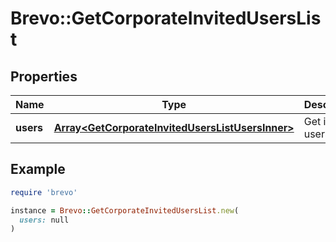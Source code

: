 # Brevo::GetCorporateInvitedUsersList

## Properties

| Name | Type | Description | Notes |
| ---- | ---- | ----------- | ----- |
| **users** | [**Array&lt;GetCorporateInvitedUsersListUsersInner&gt;**](GetCorporateInvitedUsersListUsersInner.md) | Get invited users list | [optional] |

## Example

```ruby
require 'brevo'

instance = Brevo::GetCorporateInvitedUsersList.new(
  users: null
)
```

